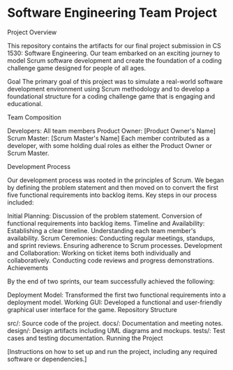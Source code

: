 # Software Engineering Team Project
Project Overview

This repository contains the artifacts for our final project submission in CS 1530: Software Engineering. Our team embarked on an exciting journey to model Scrum software development and create the foundation of a coding challenge game designed for people of all ages.

Goal
The primary goal of this project was to simulate a real-world software development environment using Scrum methodology and to develop a foundational structure for a coding challenge game that is engaging and educational.

Team Composition

Developers: All team members
Product Owner: [Product Owner's Name]
Scrum Master: [Scrum Master's Name]
Each member contributed as a developer, with some holding dual roles as either the Product Owner or Scrum Master.

Development Process

Our development process was rooted in the principles of Scrum. We began by defining the problem statement and then moved on to convert the first five functional requirements into backlog items. Key steps in our process included:

Initial Planning:
Discussion of the problem statement.
Conversion of functional requirements into backlog items.
Timeline and Availability:
Establishing a clear timeline.
Understanding each team member's availability.
Scrum Ceremonies:
Conducting regular meetings, standups, and sprint reviews.
Ensuring adherence to Scrum processes.
Development and Collaboration:
Working on ticket items both individually and collaboratively.
Conducting code reviews and progress demonstrations.
Achievements

By the end of two sprints, our team successfully achieved the following:

Deployment Model: Transformed the first two functional requirements into a deployment model.
Working GUI: Developed a functional and user-friendly graphical user interface for the game.
Repository Structure

src/: Source code of the project.
docs/: Documentation and meeting notes.
design/: Design artifacts including UML diagrams and mockups.
tests/: Test cases and testing documentation.
Running the Project

[Instructions on how to set up and run the project, including any required software or dependencies.]
